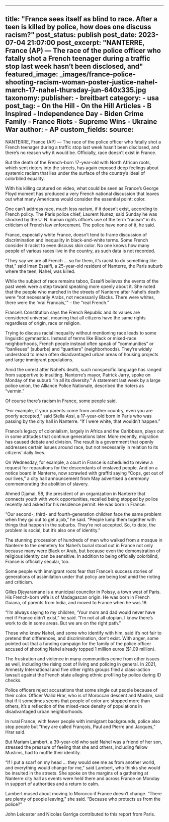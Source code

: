 
---
title: "France sees itself as blind to race. After a teen is killed by police, how does one discuss racism?" 
post_status: publish
post_date: 2023-07-04 21:07:00 
post_excerpt: "NANTERRE, France (AP) — The race of the police officer who fatally shot a French teenager during a traffic stop last week hasn’t been disclosed, and"
featured_image: _images/france-police-shooting-racism-woman-poster-justice-nahel-march-17-nahel-thursday-jun-640x335.jpg 
taxonomy:
    publisher:
        - breitbart
    category:
        - usa 
    post_tag:
        - On the Hill
        - On the Hill Articles
        - B Inspired
        - Independence Day
        - Biden Crime Family
        - France Riots
        - Supreme Wins
        - Ukraine War
    author:
        - AP
custom_fields:
    source: 
---
NANTERRE, France (AP) — The race of the police officer who fatally shot a French teenager during a traffic stop last week hasn’t been disclosed, and there’s no reason why it would be. Officially, race doesn’t exist in France.

But the death of the French-born 17-year-old with North African roots, which sent rioters into the streets, has again exposed deep feelings about systemic racism that lies under the surface of the country’s ideal of colorblind equality.

With his killing captured on video, what could be seen as France’s George Floyd moment has produced a very French national discussion that leaves out what many Americans would consider the essential point: color.

One can’t address race, much less racism, if it doesn’t exist, according to French policy. The Paris police chief, Laurent Nunez, said Sunday he was shocked by the U. N. human rights office’s use of the term “racism” in its criticism of French law enforcement. The police have none of it, he said.

France, especially white France, doesn’t tend to frame discussion of discrimination and inequality in black-and-white terms. Some French consider it racist to even discuss skin color. No one knows how many people of various races live in the country, as such data is not recorded.

“They say we are all French … so for them, it’s racist to do something like that,” said Iman Essaifi, a 25-year-old resident of Nanterre, the Paris suburb where the teen, Nahel, was killed.

While the subject of race remains taboo, Essaifi believes the events of the past week were a step toward speaking more openly about it. She noted that the people who marched in the streets of Nanterre after Nahel’s death were “not necessarily Arabs, not necessarily Blacks. There were whites, there were the ‘vrai Francais,’” – the “real French.”

France’s Constitution says the French Republic and its values are considered universal, meaning that all citizens have the same rights regardless of origin, race or religion.

Trying to discuss racial inequality without mentioning race leads to some linguistic gymnastics. Instead of terms like Black or mixed-race neighborhoods, French people instead often speak of “communities” or “banlieues” (suburbs) and “quartiers” (neighborhoods). They’re widely understood to mean often disadvantaged urban areas of housing projects and large immigrant populations.

Amid the unrest after Nahel’s death, such nonspecific language has ranged from supportive to insulting. Nanterre’s mayor, Patrick Jarry, spoke on Monday of the suburb “in all its diversity.” A statement last week by a large police union, the Alliance Police Nationale, described the rioters as “vermin.”

Of course there’s racism in France, some people said.

“For example, if your parents come from another country, even you are poorly accepted,” said Stella Assi, a 17-year-old born in Paris who was passing by the city hall in Nanterre. “If I were white, that wouldn’t happen.”

France’s legacy of colonialism, largely in Africa and the Caribbean, plays out in some attitudes that continue generations later. More recently, migration has caused debate and division. The result is a government that openly addresses certain issues around race, but not necessarily in relation to its citizens’ daily lives.

On Wednesday, for example, a court in France is scheduled to review a request for reparations for the descendants of enslaved people. And on a notice board in Nanterre, now scrawled with graffiti saying “Cops, get out of our lives,” a city hall announcement from May advertised a ceremony commemorating the abolition of slavery.

Ahmed Djamai, 58, the president of an organization in Nanterre that connects youth with work opportunities, recalled being stopped by police recently and asked for his residence permit. He was born in France.

“Our second-, third- and fourth-generation children face the same problem when they go out to get a job,” he said. “People lump them together with things that happen in the suburbs. They’re not accepted. So, to date, the problem is social, but it’s also one of identity.”

The stunning procession of hundreds of men who walked from a mosque in Nanterre to the cemetery for Nahel’s burial stood out in France not only because many were Black or Arab, but because even the demonstration of religious identity can be sensitive. In addition to being officially colorblind, France is officially secular, too.

Some people with immigrant roots fear that France’s success stories of generations of assimilation under that policy are being lost amid the rioting and criticism.

Gilles Djeyaramane is a municipal councilor in Poissy, a town west of Paris. His French-born wife is of Madagascan origin. He was born in French Guiana, of parents from India, and moved to France when he was 18.

“I’m always saying to my children, ‘Your mom and dad would never have met if France didn’t exist,” he said. “I’m not at all utopian. I know there’s work to do in some areas. But we are on the right path.”

Those who knew Nahel, and some who identify with him, said it’s not fair to pretend that differences, and discrimination, don’t exist. With anger, some pointed out that a funding campaign for the family of the police officer accused of shooting Nahel already topped 1 million euros ($1.09 million).

The frustration and violence in many communities come from other issues as well, including the rising cost of living and policing in general. In 2021, Amnesty International and five other rights groups filed a class-action lawsuit against the French state alleging ethnic profiling by police during ID checks.

Police officers reject accusations that some single out people because of their color. Officer Walid Hrar, who is of Moroccan descent and Muslim, said that if it sometimes seems that people of color are stopped more than others, it’s a reflection of the mixed-race density of populations in disadvantaged urban neighborhoods.

In rural France, with fewer people with immigrant backgrounds, police also stop people but “they are called François, Paul and Pierre and Jacques,” Hrar said.

But Mariam Lambert, a 39-year-old who said Nahel was a friend of her son, stressed the pressure of feeling that she and others, including fellow Muslims, had to muffle their identity.

“If I put a scarf on my head … they would see me as from another world, and everything would change for me,” said Lambert, who thinks she would be insulted in the streets. She spoke on the margins of a gathering at Nanterre city hall as events were held there and across France on Monday in support of authorities and a return to calm.

Lambert mused about moving to Morocco if France doesn’t change. “There are plenty of people leaving,” she said. “Because who protects us from the police?”

John Leicester and Nicolas Garriga contributed to this report from Paris. 